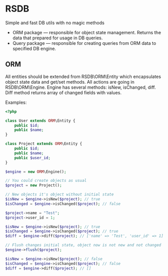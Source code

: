 RSDB
====

Simple and fast DB utils with no magic methods

* ORM package — responsible for object state management. Returns the data that prepared for usage in DB queries.
* Query package — responsible for creating queries from ORM data to specified DB engine. 


ORM
---

All entities should be extended from RSDB\ORM\Entity which encapsulates object state data and get/set methods. All actions are going in RSDB\ORM\Engine.
Engine has several methods: isNew, isChanged, diff. Diff method returns array of changed fields with values.

Examples:

```php
<?php

class User extends ORM\Entity {
    public $id;
    public $name;
}

class Project extends ORM\Entity {
    public $id;
    public $name;
    public $user_id;
}

$engine = new ORM\Engine();

// You could create objects as usual
$project = new Project();

// New objects it's object without initial state
$isNew = $engine->isNew($project); // true
$isChanged = $engine->isChanged($project); // false

$project->name = "Test";
$project->user_id = 1;

$isNew = $engine->isNew($project); // true
$isChanged = $engine->isChanged($project); // true
$diff = $engine->diff($project); // ['name' => 'Test', 'user_id' => 1]

// Flush changes initial state, object now is not new and not changed
$engine->flush($project);

$isNew = $engine->isNew($project); // false
$isChanged = $engine->isChanged($project); // false
$diff = $engine->diff($project); // []

```
